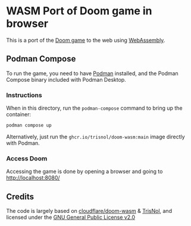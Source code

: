 # WASM Port of Doom game in browser

This is a port of the [Doom game](https://en.wikipedia.org/wiki/Doom_(1993_video_game)) to the web using [WebAssembly](https://webassembly.org/).

## Podman Compose

To run the game, you need to have [Podman](https://podman.io/) installed, and the Podman Compose binary included with Podman Desktop.

### Instructions

When in this directory, run the `podman-compose` command to bring up the container:

```bash
podman compose up
```

Alternatively, just run the `ghcr.io/trisnol/doom-wasm:main` image directly with Podman.

### Access Doom

Accessing the game is done by opening a browser and going to [http://localhost:8080/](http://localhost:8080/)

## Credits

The code is largely based on [cloudflare/doom-wasm](https://github.com/cloudflare/doom-wasm) & [TrisNol](https://github.com/TrisNol/doom-wasm), and licensed under the [GNU General Public License v2.0](https://github.com/TrisNol/doom-wasm/blob/main/docs/LICENSE.md)
